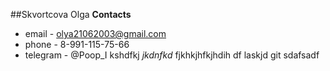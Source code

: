 ##Skvortcova Olga
**Contacts**
  * email - olya21062003@gmail.com
  * phone - 8-991-115-75-66
  * telegram - @Poop_I
kshdfkj
_jkdnfkd_
fjkhkjhfkjhdih df
laskjd
git 
sdafsadf